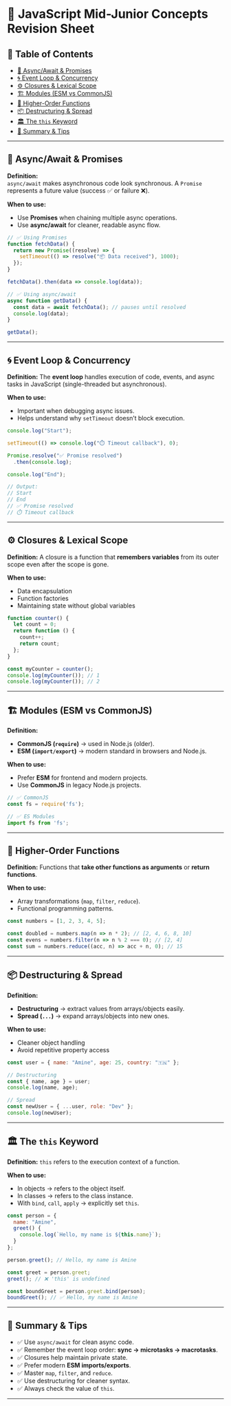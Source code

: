 # 📘 JavaScript Mid-Junior Concepts Revision Sheet


## 📑 Table of Contents
- [🔄 Async/Await & Promises](#-asyncawait--promises)
- [🌀 Event Loop & Concurrency](#-event-loop--concurrency)
- [⚙️ Closures & Lexical Scope](#️-closures--lexical-scope)
- [🏗️ Modules (ESM vs CommonJS)](#️-modules-esm-vs-commonjs)
- [🧩 Higher-Order Functions](#-higher-order-functions)
- [📦 Destructuring & Spread](#-destructuring--spread)
- [🏛️ The `this` Keyword](#️-the-this-keyword)
- [📝 Summary & Tips](#-summary--tips)

---

## 🔄 Async/Await & Promises

**Definition:**  
`async/await` makes asynchronous code look synchronous. A `Promise` represents a future value (success ✅ or failure ❌).  

**When to use:**  
- Use **Promises** when chaining multiple async operations.  
- Use **async/await** for cleaner, readable async flow.  

```javascript
// ✅ Using Promises
function fetchData() {
  return new Promise((resolve) => {
    setTimeout(() => resolve("📦 Data received"), 1000);
  });
}

fetchData().then(data => console.log(data));

// ✅ Using async/await
async function getData() {
  const data = await fetchData(); // pauses until resolved
  console.log(data);
}

getData();
````

---

## 🌀 Event Loop & Concurrency

**Definition:**
The **event loop** handles execution of code, events, and async tasks in JavaScript (single-threaded but asynchronous).

**When to use:**

* Important when debugging async issues.
* Helps understand why `setTimeout` doesn’t block execution.

```javascript
console.log("Start");

setTimeout(() => console.log("⏱️ Timeout callback"), 0);

Promise.resolve("✅ Promise resolved")
  .then(console.log);

console.log("End");

// Output:
// Start
// End
// ✅ Promise resolved
// ⏱️ Timeout callback
```

---

## ⚙️ Closures & Lexical Scope

**Definition:**
A closure is a function that **remembers variables** from its outer scope even after the scope is gone.

**When to use:**

* Data encapsulation
* Function factories
* Maintaining state without global variables

```javascript
function counter() {
  let count = 0;
  return function () {
    count++;
    return count;
  };
}

const myCounter = counter();
console.log(myCounter()); // 1
console.log(myCounter()); // 2
```

---

## 🏗️ Modules (ESM vs CommonJS)

**Definition:**

* **CommonJS (`require`)** → used in Node.js (older).
* **ESM (`import/export`)** → modern standard in browsers and Node.js.

**When to use:**

* Prefer **ESM** for frontend and modern projects.
* Use **CommonJS** in legacy Node.js projects.

```javascript
// ✅ CommonJS
const fs = require('fs');

// ✅ ES Modules
import fs from 'fs';
```

---

## 🧩 Higher-Order Functions

**Definition:**
Functions that **take other functions as arguments** or **return functions**.

**When to use:**

* Array transformations (`map`, `filter`, `reduce`).
* Functional programming patterns.

```javascript
const numbers = [1, 2, 3, 4, 5];

const doubled = numbers.map(n => n * 2); // [2, 4, 6, 8, 10]
const evens = numbers.filter(n => n % 2 === 0); // [2, 4]
const sum = numbers.reduce((acc, n) => acc + n, 0); // 15
```

---

## 📦 Destructuring & Spread

**Definition:**

* **Destructuring** → extract values from arrays/objects easily.
* **Spread (`...`)** → expand arrays/objects into new ones.

**When to use:**

* Cleaner object handling
* Avoid repetitive property access

```javascript
const user = { name: "Amine", age: 25, country: "🇹🇳" };

// Destructuring
const { name, age } = user;
console.log(name, age);

// Spread
const newUser = { ...user, role: "Dev" };
console.log(newUser);
```

---

## 🏛️ The `this` Keyword

**Definition:**
`this` refers to the execution context of a function.

**When to use:**

* In objects → refers to the object itself.
* In classes → refers to the class instance.
* With `bind`, `call`, `apply` → explicitly set `this`.

```javascript
const person = {
  name: "Amine",
  greet() {
    console.log(`Hello, my name is ${this.name}`);
  }
};

person.greet(); // Hello, my name is Amine

const greet = person.greet;
greet(); // ❌ 'this' is undefined

const boundGreet = person.greet.bind(person);
boundGreet(); // ✅ Hello, my name is Amine
```

---

## 📝 Summary & Tips

* ✅ Use `async/await` for clean async code.
* ✅ Remember the event loop order: **sync → microtasks → macrotasks**.
* ✅ Closures help maintain private state.
* ✅ Prefer modern **ESM imports/exports**.
* ✅ Master `map`, `filter`, and `reduce`.
* ✅ Use destructuring for cleaner syntax.
* ✅ Always check the value of `this`.

---



